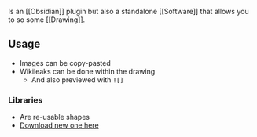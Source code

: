 Is an [[Obsidian]] plugin but also a standalone [[Software]] that allows you to so some [[Drawing]].
## Usage
- Images can be copy-pasted
- Wikileaks can be done within the drawing
	- And also previewed with `![]`
### Libraries
- Are re-usable shapes
- [Download new one here](https://libraries.excalidraw.com/?theme=light&sort=default)